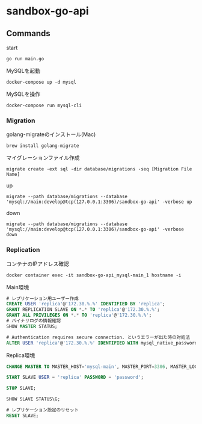 # sandbox-go-api


## Commands

start

`go run main.go`

MySQLを起動

`docker-compose up -d mysql`

MySQLを操作

`docker-compose run mysql-cli`

### Migration

golang-migrateのインストール(Mac)

`brew install golang-migrate`

マイグレーションファイル作成

`migrate create -ext sql -dir database/migrations -seq [Migration File Name]`

up

`migrate --path database/migrations --database 'mysql://main:develop@tcp(127.0.0.1:3306)/sandbox-go-api' -verbose up`


down

`migrate --path database/migrations --database 'mysql://main:develop@tcp(127.0.0.1:3306)/sandbox-go-api' -verbose down`

### Replication

コンテナのIPアドレス確認

`docker container exec -it sandbox-go-api_mysql-main_1 hostname -i`

Main環境

```sql
# レプリケーション用ユーザー作成
CREATE USER 'replica'@'172.30.%.%' IDENTIFIED BY 'replica';
GRANT REPLICATION SLAVE ON *.* TO 'replica'@'172.30.%.%';
GRANT ALL PRIVILEGES ON *.* TO 'replica'@'172.30.%.%';
# バイナリログの情報確認
SHOW MASTER STATUS;

# Authentication requires secure connection. というエラーが出た時の対処法
ALTER USER 'replica'@'172.30.%.%' IDENTIFIED WITH mysql_native_password BY 'password';
```

Replica環境

```sql
CHANGE MASTER TO MASTER_HOST='mysql-main', MASTER_PORT=3306, MASTER_LOG_FILE='5f7556518596-bin.000001', MASTER_LOG_POS=156;

START SLAVE USER = 'replica' PASSWORD = 'password';

STOP SLAVE;

SHOW SLAVE STATUS\G;

# レプリケーション設定のリセット
RESET SLAVE;
```

